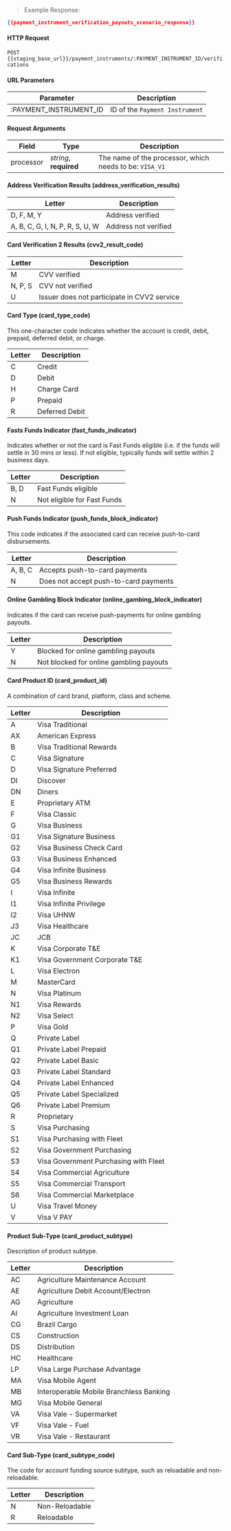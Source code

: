 > Example Response:

```json
{{payment_instrument_verification_payouts_scenario_response}}
```

#### HTTP Request

`POST {{staging_base_url}}/payment_instruments/:PAYMENT_INSTRUMENT_ID/verifications`

#### URL Parameters

Parameter | Description
--------- | -------------------------------------------------------------------
:PAYMENT_INSTRUMENT_ID | ID of the `Payment Instrument`

#### Request Arguments

Field | Type | Description
----- | ---- | -----------
processor | *string*, **required** | The name of the processor, which needs to be: `VISA_V1`

#### Address Verification Results (address_verification_results)
Letter | Description
------ | -------------------------------------------------------------------
D, F, M, Y | Address verified
A, B, C, G, I, N, P, R, S, U, W | Address not verified

#### Card Verification 2 Results (cvv2_result_code)
Letter | Description
------ | -------------------------------------------------------------------
M | CVV  verified
N, P, S | CVV not verified
U | Issuer does not participate in CVV2 service

#### Card Type (card_type_code)

This one-character code indicates whether the account is credit, debit, prepaid, deferred debit, or charge.

Letter | Description
------ | -------------------------------------------------------------------
C | Credit  
D | Debit  
H | Charge Card    
P | Prepaid  
R | Deferred Debit  

#### Fasts Funds Indicator (fast_funds_indicator)

Indicates whether or not the card is Fast Funds eligible (i.e. if the funds will settle in 30 mins or less). If not eligible, typically funds will settle within 2 business days.

Letter | Description
------ | -------------------------------------------------------------------
B, D | Fast Funds eligible
N | Not eligible for Fast Funds

#### Push Funds Indicator (push_funds_block_indicator)

This code indicates if the associated card can receive push-to-card disbursements.

Letter | Description
------ | -------------------------------------------------------------------
A, B, C | Accepts push-to-card payments
N | Does not accept push-to-card payments

#### Online Gambling Block Indicator (online_gambing_block_indicator)

Indicates if the card can receive push-payments for online gambling payouts.

Letter | Description
------ | -------------------------------------------------------------------
Y | Blocked for online gambling payouts
N | Not blocked for online gambling payouts

#### Card Product ID (card_product_id)

A combination of card brand, platform, class and scheme.

Letter | Description
------ | -------------------------------------------------------------------
A | Visa Traditional
AX | American Express
B | Visa Traditional Rewards
C | Visa Signature
D | Visa Signature Preferred
DI | Discover
DN | Diners
E | Proprietary ATM
F | Visa Classic
G | Visa Business
G1 | Visa Signature Business
G2 | Visa Business Check Card
G3 | Visa Business Enhanced
G4 | Visa Infinite Business
G5 | Visa Business Rewards
I | Visa Infinite
I1 | Visa Infinite Privilege
I2 | Visa UHNW
J3 | Visa Healthcare
JC | JCB
K | Visa Corporate T&E
K1 | Visa Government Corporate T&E
L | Visa Electron
M | MasterCard
N | Visa Platinum
N1 | Visa Rewards
N2 | Visa Select
P | Visa Gold
Q | Private Label
Q1 | Private Label Prepaid
Q2 | Private Label Basic
Q3 | Private Label Standard
Q4 | Private Label Enhanced
Q5 | Private Label Specialized
Q6 | Private Label Premium
R | Proprietary
S | Visa Purchasing
S1 | Visa Purchasing with Fleet
S2 | Visa Government Purchasing
S3 | Visa Government Purchasing with Fleet
S4 | Visa Commercial Agriculture
S5 | Visa Commercial Transport
S6 | Visa Commercial Marketplace
U | Visa Travel Money
V | Visa V PAY

#### Product Sub-Type (card_product_subtype)

Description of product subtype.

Letter | Description
------ | -------------------------------------------------------------------
AC | Agriculture Maintenance Account
AE | Agriculture Debit Account/Electron
AG | Agriculture
AI | Agriculture Investment Loan
CG | Brazil Cargo
CS | Construction
DS | Distribution
HC | Healthcare
LP | Visa Large Purchase Advantage
MA | Visa Mobile Agent
MB | Interoperable Mobile Branchless Banking
MG | Visa Mobile General
VA | Visa Vale - Supermarket
VF | Visa Vale - Fuel
VR | Visa Vale - Restaurant

#### Card Sub-Type (card_subtype_code)

The code for account funding source subtype, such as reloadable and non-reloadable.

Letter | Description
------ | -------------------------------------------------------------------
N | Non-Reloadable
R | Reloadable
